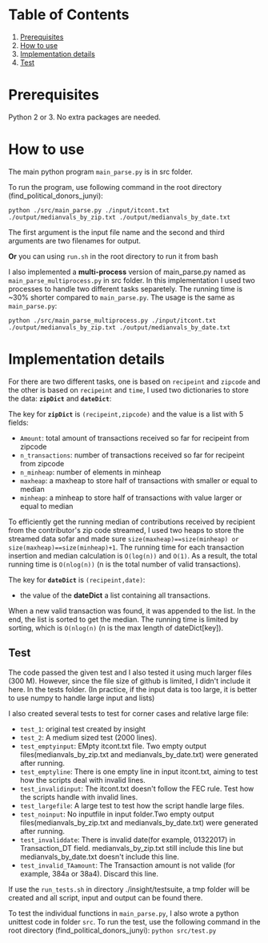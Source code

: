 # Table of Contents
1. [Prerequisites](README.md#Prerequisites)
2. [How to use](README.md#How-to-use)
3. [Implementation details](README.md#Implementation-details)
4. [Test](README.md#Test)

# Prerequisites

Python 2 or 3. No extra packages are needed.

# How to use

The main python program `main_parse.py` is in src folder.

To run the program, use following command in the root directory (find_political_donors_junyi):

	python ./src/main_parse.py ./input/itcont.txt ./output/medianvals_by_zip.txt ./output/medianvals_by_date.txt

The first argument is the input file name and the second and third arguments are two filenames for output.

	
**Or** you can using `run.sh` in the root directory to run it from bash


I also implemented a **multi-process** version of main_parse.py named as `main_parse_multiprocess.py` in src folder. In this implementation I used two processes to handle two different tasks separetely. The running time is ~30% shorter compared to `main_parse.py`. The usage is the same as `main_parse.py`:
	
	python ./src/main_parse_multiprocess.py ./input/itcont.txt ./output/medianvals_by_zip.txt ./output/medianvals_by_date.txt

# Implementation details

For there are two different tasks, one is based on `recipeint` and `zipcode` and the other is based on `recipeint` and `time`, I used
two dictionaries to store the data: **`zipDict`** and **`dateDict`**:

The key for **`zipDict`** is `(recipeint,zipcode)` and the value is a list with 5 fields:

* `Amount`: total amount of transactions received so far for recipeint from zipcode
* `n_transactions`:  number of transactions received so far for recipeint from zipcode
* `n_minheap`: number of elements in minheap
* `maxheap`: a maxheap to store half of transactions with smaller or equal to median
* `minheap`: a minheap to store half of transactions with value larger or equal to median
	
To efficiently get the running median of contributions received by recipient from the contributor's zip code streamed, I used two heaps to store
the streamed data sofar and made sure `size(maxheap)==size(minheap) or size(maxheap)==size(minheap)+1`. The running time for each transaction insertion and median calculation 
is `O(log(n))` and `O(1)`. As a result, the total running time is `O(nlog(n))` (n is the total number of valid transactions).


The key for **`dateDict`** is `(recipeint,date)`:
* the value of the **dateDict** a list containing all transactions.

When a new valid transaction was found, it was appended to the list. In the end, the list is sorted to get the median. The running time is limited by sorting, which is `O(nlog(n)` (n is the max length of dateDict[key]).


## Test

The code passed the given test and I also tested it using much larger files (300 M). However, since the file size of github is limited, I didn't include it here. In the tests folder. (In practice, if the input data is too large, it is better to use numpy to handle large input and lists)

I also created several tests to test for corner cases and relative large file:
* `test_1`: original test created by insight
* `test_2`: A medium sized test (2000 lines).
* `test_emptyinput`: EMpty itcont.txt file. Two empty output files(medianvals_by_zip.txt and medianvals_by_date.txt) were generated after running.
* `test_emptyline`: There is one empty line in input  itcont.txt, aiming to test how the scripts deal with invalid lines.
* `test_invalidinput`: The itcont.txt doesn't follow the FEC rule. Test how the scripts handle with invalid lines.
* `test_largefile`: A large test to test how the script handle large files.
* `test_noinput`: No inputfile in input folder.Two empty output files(medianvals_by_zip.txt and medianvals_by_date.txt) were generated after running.
* `test_invaliddate`: There is invalid date(for example, 01322017) in Transaction_DT field. medianvals_by_zip.txt still include this line but medianvals_by_date.txt doesn't include this line.
* `test_invalid_TAamount`: The Transaction amount is not valide (for example, 384a or 38a4). Discard this line.


If use the `run_tests.sh` in directory ./insight/testsuite, a tmp folder will be created and all script, input and output can be found there.

To test the individual functions in `main_parse.py`, I also wrote a python unittest code in folder `src`.
To run the test, use the following command in the root directory (find_political_donors_junyi):
```python src/test.py```
